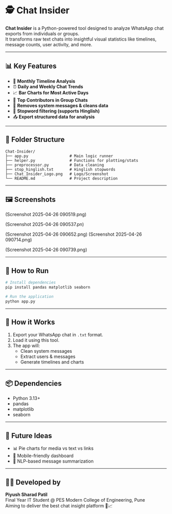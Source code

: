 # 🕵️ Chat Insider

**Chat Insider** is a Python-powered tool designed to analyze WhatsApp chat exports from individuals or groups.  
It transforms raw text chats into insightful visual statistics like timelines, message counts, user activity, and more.

---

## 📊 Key Features

- 📅 **Monthly Timeline Analysis**
- ⏰ **Daily and Weekly Chat Trends**
- 📈 **Bar Charts for Most Active Days**
- 👤 **Top Contributors in Group Chats**
- 🧹 **Removes system messages & cleans data**
- 🧠 **Stopword filtering (supports Hinglish)**
- 📤 **Export structured data for analysis**

---

## 📂 Folder Structure

```
Chat-Insider/
├── app.py                  # Main logic runner
├── helper.py               # Functions for plotting/stats
├── preprocessor.py         # Data cleaning
├── stop_hinglish.txt       # Hinglish stopwords
├── Chat_Insider_Logo.png   # Logo/Screenshot
└── README.md               # Project description
```

---

## 🖼️ Screenshots

(Screenshot 2025-04-26 090519.png)

(Screenshot 2025-04-26 090537.pn)

(Screenshot 2025-04-26 090652.png)
(Screenshot 2025-04-26 090714.png)

(Screenshot 2025-04-26 090739.png)


---

## 🚀 How to Run

```bash
# Install dependencies
pip install pandas matplotlib seaborn

# Run the application
python app.py
```

---

## 🧠 How it Works

1. Export your WhatsApp chat in `.txt` format.
2. Load it using this tool.
3. The app will:
   - Clean system messages
   - Extract users & messages
   - Generate timelines and charts

---

## 📦 Dependencies

- Python 3.13+
- pandas
- matplotlib
- seaborn

---

## 📌 Future Ideas

- 📊 Pie charts for media vs text vs links
- 📱 Mobile-friendly dashboard
- 🧠 NLP-based message summarization

---

## 👨‍💻 Developed by

**Piyush Sharad Patil**  
Final Year IT Student @ PES Modern College of Engineering, Pune  
Aiming to deliver the best chat insight platform 💬📈
